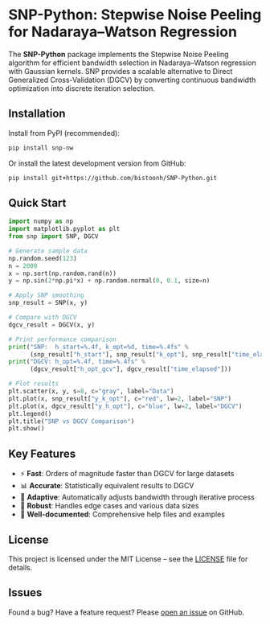 # SNP-Python: Stepwise Noise Peeling for Nadaraya–Watson Regression

The **SNP-Python** package implements the Stepwise Noise Peeling algorithm for efficient bandwidth selection in Nadaraya–Watson regression with Gaussian kernels. SNP provides a scalable alternative to Direct Generalized Cross-Validation (DGCV) by converting continuous bandwidth optimization into discrete iteration selection.

## Installation

Install from PyPI (recommended):

```bash
pip install snp-nw
```

Or install the latest development version from GitHub:

```bash
pip install git+https://github.com/bistoonh/SNP-Python.git
```

## Quick Start

```python
import numpy as np
import matplotlib.pyplot as plt
from snp import SNP, DGCV

# Generate sample data
np.random.seed(123)
n = 2000
x = np.sort(np.random.rand(n))
y = np.sin(2*np.pi*x) + np.random.normal(0, 0.1, size=n)

# Apply SNP smoothing
snp_result = SNP(x, y)

# Compare with DGCV
dgcv_result = DGCV(x, y)

# Print performance comparison
print("SNP:  h_start=%.4f, k_opt=%d, time=%.4fs" %
      (snp_result["h_start"], snp_result["k_opt"], snp_result["time_elapsed"]))
print("DGCV: h_opt=%.4f, time=%.4fs" %
      (dgcv_result["h_opt_gcv"], dgcv_result["time_elapsed"]))

# Plot results
plt.scatter(x, y, s=8, c="gray", label="Data")
plt.plot(x, snp_result["y_k_opt"], c="red", lw=2, label="SNP")
plt.plot(x, dgcv_result["y_h_opt"], c="blue", lw=2, label="DGCV")
plt.legend()
plt.title("SNP vs DGCV Comparison")
plt.show()
```

## Key Features

- ⚡ **Fast**: Orders of magnitude faster than DGCV for large datasets  
- 📊 **Accurate**: Statistically equivalent results to DGCV  
- 🎯 **Adaptive**: Automatically adjusts bandwidth through iterative process  
- 🔧 **Robust**: Handles edge cases and various data sizes  
- 📖 **Well-documented**: Comprehensive help files and examples  

## License

This project is licensed under the MIT License – see the [LICENSE](LICENSE) file for details.

## Issues

Found a bug? Have a feature request? Please [open an issue](https://github.com/bistoonh/SNP-Python/issues) on GitHub.
